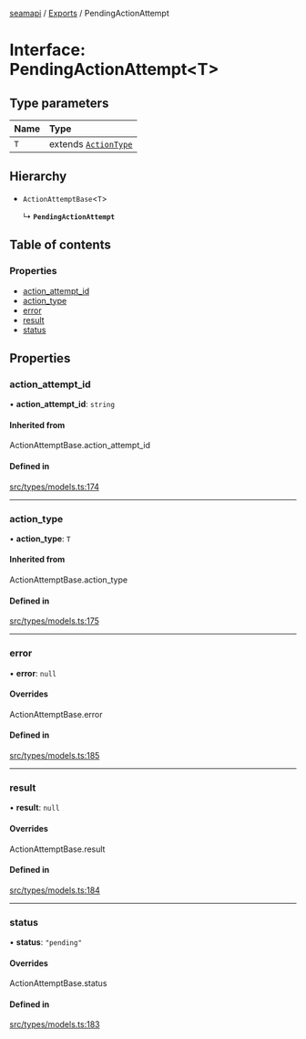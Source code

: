 [seamapi](../README.md) / [Exports](../modules.md) / PendingActionAttempt

# Interface: PendingActionAttempt<T\>

## Type parameters

| Name | Type |
| :------ | :------ |
| `T` | extends [`ActionType`](../modules.md#actiontype) |

## Hierarchy

- `ActionAttemptBase`<`T`\>

  ↳ **`PendingActionAttempt`**

## Table of contents

### Properties

- [action\_attempt\_id](PendingActionAttempt.md#action_attempt_id)
- [action\_type](PendingActionAttempt.md#action_type)
- [error](PendingActionAttempt.md#error)
- [result](PendingActionAttempt.md#result)
- [status](PendingActionAttempt.md#status)

## Properties

### action\_attempt\_id

• **action\_attempt\_id**: `string`

#### Inherited from

ActionAttemptBase.action\_attempt\_id

#### Defined in

[src/types/models.ts:174](https://github.com/seamapi/javascript/blob/main/src/types/models.ts#L174)

___

### action\_type

• **action\_type**: `T`

#### Inherited from

ActionAttemptBase.action\_type

#### Defined in

[src/types/models.ts:175](https://github.com/seamapi/javascript/blob/main/src/types/models.ts#L175)

___

### error

• **error**: ``null``

#### Overrides

ActionAttemptBase.error

#### Defined in

[src/types/models.ts:185](https://github.com/seamapi/javascript/blob/main/src/types/models.ts#L185)

___

### result

• **result**: ``null``

#### Overrides

ActionAttemptBase.result

#### Defined in

[src/types/models.ts:184](https://github.com/seamapi/javascript/blob/main/src/types/models.ts#L184)

___

### status

• **status**: ``"pending"``

#### Overrides

ActionAttemptBase.status

#### Defined in

[src/types/models.ts:183](https://github.com/seamapi/javascript/blob/main/src/types/models.ts#L183)
